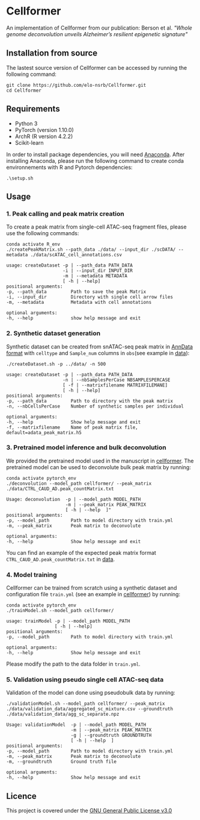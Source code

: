 # Cellformer
An implementation of Cellformer from our publication: Berson et al. *"Whole genome deconvolution unveils Alzheimer’s resilient epigenetic signature"*

## Installation from source
The lastest source version of Cellformer can be accessed by running the following command:

```
git clone https://github.com/elo-nsrb/Cellformer.git
cd Cellformer
```

## Requirements

* Python 3
* PyTorch (version 1.10.0)
* ArchR (R version 4.2.2)
* Scikit-learn

In order to install package dependencies, you will need [Anaconda](https://anaconda.org/). After installing Anaconda, please run the following command to create conda environnements with R and Pytorch dependencies:

`.\setup.sh`

## Usage
### 1. Peak calling and peak matrix creation

To create a peak matrix from single-cell ATAC-seq fragment files, please use the following commands:

```
conda activate R_env
./createPeakMatrix.sh --path_data ./data/ --input_dir ./scDATA/ --metadata ./data/scATAC_cell_annotations.csv
```


```
usage: createDataset -p | --path_data PATH_DATA
                     -i | --input_dir INPUT_DIR
                     -m | --metadata METADATA
                     [ -h | --help]
positional arguments:
-p, --path_data         Path to save the peak Matrix
-i, --input_dir         Directory with single cell arrow files
-m, --metadata          Metadata with cell annotations

optional arguments:
-h, --help              show help message and exit
```

### 2. Synthetic dataset generation
Synthetic dataset can be created from snATAC-seq peak matrix in [AnnData format](https://anndata.readthedocs.io/en/latest/) with `celltype` and `Sample_num` columns in `obs`(see example in [data](https://github.com/elo-nsrb/Cellformer/tree/main/data)):

```
./createDataset.sh -p ../data/ -n 500
```

```
usage: createDataset -p | --path_data PATH_DATA
                     -n | --nbSamplesPerCase NBSAMPLESPERCASE
                     [ -f | --matrixfilename MATRIXFILEMANE]
                     [ -h | --help]
positional arguments:
-p, --path_data         Path to directory with the peak matrix
-n, --nbCellsPerCase    Number of synthetic samples per individual

optional arguments:
-h, --help              Show help message and exit
-f, --matrixfilename    Name of peak matrix file, default=adata_peak_matrix.h5
```

### 3. Pretrained model inference and bulk deconvolution
We provided the pretrained model used in the manuscript in [cellformer](https://github.com/elo-nsrb/Cellformer/tree/main/cellformer). The pretrained model can be used to deconvolute bulk peak matrix by running:

```
conda activate pytorch_env
./deconvolution --model_path cellformer/ --peak_matrix ./data/CTRL_CAUD_AD.peak_countMatrix.txt
```

```
Usage: deconvolution  -p | --model_path MODEL_PATH
                      -m | --peak_matrix PEAK_MATRIX
                      [ -h | --help  ]"
positional arguments:
-p, --model_path        Path to model directory with train.yml
-m, --peak_matrix       Peak matrix to deconvolute

optional arguments:
-h, --help              Show help message and exit
```
You can find an example of the expected peak matrix format `CTRL_CAUD_AD.peak_countMatrix.txt` in [data](https://github.com/elo-nsrb/Cellformer/tree/main/data).

### 4. Model training

Cellformer can be trained from scratch using a synthetic dataset and configuration file `train.yml` (see an example in [cellformer](https://github.com/elo-nsrb/Cellformer/tree/main/cellformer)) by running:
```
conda activate pytorch_env
./trainModel.sh --model_path cellformer/
```

```
usage: trainModel -p | --model_path MODEL_PATH
                  [ -h | --help]
positional arguments:
-p, --model_path        Path to model directory with train.yml

optional arguments:
-h, --help              Show help message and exit
```
Please modify the path to the data folder in `train.yml`.

### 5. Validation using pseudo single cell ATAC-seq data
Validation of the model can done using pseudobulk data by running:

```
./validationModel.sh --model_path cellformer/ --peak_matrix ./data/validation_data/aggregated_sc_mixture.csv --groundtruth ./data/validation_data/agg_sc_separate.npz
```

```
Usage: validationModel  -p | --model_path MODEL_PATH
                        -m | --peak_matrix PEAK_MATRIX
                        -g | --groundtruth GROUNDTRUTH
                        [ -h | --help  ]
positional arguments:
-p, --model_path        Path to model directory with train.yml
-m, --peak_matrix       Peak matrix to deconvolute
-m, --groundtruth       Ground truth file

optional arguments:
-h, --help              Show help message and exit
```

## Licence
This project is covered under the [GNU General Public License v3.0](https://github.com/elo-nsrb/Cellformer/blob/main/LICENSE)
